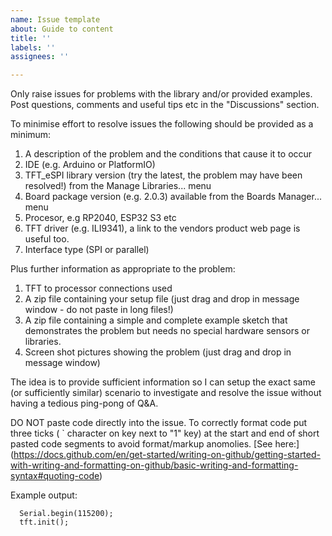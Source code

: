 ```yaml
---
name: Issue template
about: Guide to content
title: ''
labels: ''
assignees: ''

---
```


Only raise issues for problems with the library and/or provided examples. Post questions, comments and useful tips etc in the "Discussions" section.

To minimise effort to resolve issues the following should be provided as a minimum:
1. A description of the problem and the conditions that cause it to occur
2. IDE (e.g. Arduino or PlatformIO)
3. TFT_eSPI library version (try the latest, the problem may have been resolved!) from the Manage Libraries... menu
4. Board package version (e.g. 2.0.3) available from the Boards Manager... menu
5. Procesor, e.g RP2040, ESP32 S3 etc
6. TFT driver (e.g. ILI9341), a link to the vendors product web page is useful too.
7. Interface type (SPI or parallel)

Plus further information as appropriate to the problem:
1. TFT to processor connections used
2. A zip file containing your setup file (just drag and drop in message window - do not paste in long files!)
3. A zip file  containing a simple and complete example sketch that demonstrates the problem but needs no special hardware sensors or libraries.
4. Screen shot pictures showing the problem  (just drag and drop in message window)

The idea is to provide sufficient information so I can setup the exact same (or sufficiently similar) scenario to investigate and resolve the issue without having a tedious ping-pong of Q&A.

DO NOT paste code directly into the issue. To correctly format code put three ticks ( ` character on key next to "1" key) at the start and end of short pasted code segments to avoid format/markup anomolies. [See here:]
(https://docs.github.com/en/get-started/writing-on-github/getting-started-with-writing-and-formatting-on-github/basic-writing-and-formatting-syntax#quoting-code)

Example output:

```
  Serial.begin(115200);
  tft.init();
```
